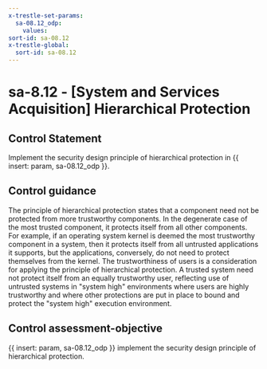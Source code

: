 ```yaml
---
x-trestle-set-params:
  sa-08.12_odp:
    values:
sort-id: sa-08.12
x-trestle-global:
  sort-id: sa-08.12
---
```


# sa-8.12 - \[System and Services Acquisition\] Hierarchical Protection

## Control Statement

Implement the security design principle of hierarchical protection in {{ insert: param, sa-08.12_odp }}.

## Control guidance

The principle of hierarchical protection states that a component need not be protected from more trustworthy components. In the degenerate case of the most trusted component, it protects itself from all other components. For example, if an operating system kernel is deemed the most trustworthy component in a system, then it protects itself from all untrusted applications it supports, but the applications, conversely, do not need to protect themselves from the kernel. The trustworthiness of users is a consideration for applying the principle of hierarchical protection. A trusted system need not protect itself from an equally trustworthy user, reflecting use of untrusted systems in "system high" environments where users are highly trustworthy and where other protections are put in place to bound and protect the "system high" execution environment.

## Control assessment-objective

{{ insert: param, sa-08.12_odp }} implement the security design principle of hierarchical protection.
